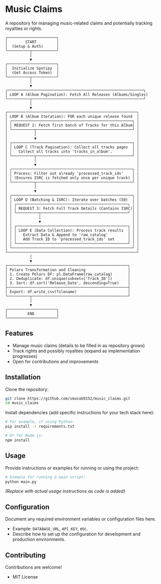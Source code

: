 # Music Claims

A repository for managing music-related claims and potentially tracking royalties or rights.  

```
┌──────────────────────┐
│        START         │
│  (Setup & Auth)      │
└──────────┬───────────┘
           │
           ▼
┌──────────────────────┐
│  Initialize Spotipy  │
│  (Get Access Token)  │
└──────────┬───────────┘
           │
           ▼
┌─────────────────────────────────────────────────────────────┐
│ LOOP A (Album Pagination): Fetch All Releases (Albums/Singles)
└──────────┬──────────────────────────────────────────────────┘
           │
           ▼
┌──────────────────────────────────────────────────────────┐
│ LOOP B (Album Iteration): FOR each unique release found  │
│ ┌──────────────────────────────────────────────────────┐ │
│ │ REQUEST 2: Fetch first batch of Tracks for this Album│ │
│ └──────────┬───────────────────────────────────────────┘ │
│            │                                             │
│            ▼                                             │
│ ┌──────────────────────────────────────────────────────┐ │
│ │ LOOP C (Track Pagination): Collect all tracks pages  │ │
│ │   Collect all tracks into 'tracks_in_album'.         │ │
│ └──────────┬───────────────────────────────────────────┘ │
│            │                                             │
│            ▼                                             │
│ ┌──────────────────────────────────────────────────────┐ │
│ │ Process: Filter out already 'processed_track_ids'    │ |
│ │ (Ensures ISRC is fetched only once per unique track) │ |
│ └──────────┬───────────────────────────────────────────┘ │
│            │                                             │
│            ▼                                             │
│ ┌──────────────────────────────────────────────────────┐ │
│ │ LOOP D (Batching & ISRC): Iterate over batches (50)  │ │
│ │ ┌──────────────────────────────────────────────────┐ │ │
│ │ │ REQUEST 3: Fetch Full Track Details (Contains ISRC)│ │
│ │ └──────────┬───────────────────────────────────────┘ │ │
│ │            │                                         │ │
│ │            ▼                                         │ │
│ │ ┌──────────────────────────────────────────────────┐ │ │
│ │ │ LOOP E (Data Collection): Process track results  │ │ │
│ │ │   Extract Data & Append to 'raw_catalog'         │ │ │
│ │ │   Add Track ID to 'processed_track_ids' set      │ │ │
│ │ └──────────────────────────────────────────────────┘ │ │
│ └──────────────────────────────────────────────────────┘ │
└──────────────────────────────────────────────────────────┘
           │
           ▼
┌──────────────────────────────────────────────────────┐
│ Polars Transformation and Cleaning                   │
│ 1. Create Polars DF: pl.DataFrame(raw_catalog)       │
│ 2. Deduplicate: df.unique(subset=['Track_ID'])       │
│ 3. Sort: df.sort('Release_Date', descending=True)    │
├──────────────────────────────────────────────────────┤
│ Export: df.write_csv(filename)                       │
└──────────┬───────────────────────────────────────────┘
           │
           ▼
┌──────────────────────┐
│         END          │
└──────────────────────┘
```



## Features

- Manage music claims (details to be filled in as repository grows)
- Track rights and possibly royalties (expand as implementation progresses)
- Open for contributions and improvements

## Installation

Clone the repository:
```bash
git clone https://github.com/smusab9152/music_claims.git
cd music_claims
```
Install dependencies (add specific instructions for your tech stack here):

```bash
# For example, if using Python:
pip install -r requirements.txt

# Or for Node.js:
npm install
```

## Usage

Provide instructions or examples for running or using the project:

```bash
# Example for running a main script:
python main.py
```
*(Replace with actual usage instructions as code is added)*

## Configuration

Document any required environment variables or configuration files here.

- Example: `DATABASE_URL`, `API_KEY`, etc.
- Describe how to set up the configuration for development and production environments.

## Contributing
Contributions are welcome!  
- MIT License

